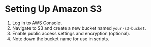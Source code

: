 # Setting Up Amazon S3

1. Log in to AWS Console.
2. Navigate to S3 and create a new bucket named `your-s3-bucket`.
3. Enable public access settings and encryption (optional).
4. Note down the bucket name for use in scripts.
